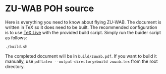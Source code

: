 # ZU-WAB POH source

Here is everything you need to know about flying ZU-WAB. The document is written in TeX so it does need to be
built. The recommended configuration is to use [TeX Live](https://www.tug.org/texlive/) with the provided 
build script. Simply run the buider script as follows:

```bash
./build.sh
```
The completed document will be in `build/zuwab.pdf`. If you want to build it manually, use 
`pdflatex --output-directory=build zuwab.tex` from the root directory.